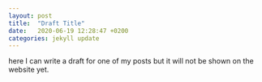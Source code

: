```yaml
---
layout: post
title:  "Draft Title"
date:   2020-06-19 12:28:47 +0200
categories: jekyll update
---
```


here I can write a draft for one of my posts but it will not be shown on the website yet.
